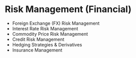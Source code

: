 # Risk Management (Financial)

- Foreign Exchange (FX) Risk Management
- Interest Rate Risk Management
- Commodity Price Risk Management
- Credit Risk Management
- Hedging Strategies & Derivatives
- Insurance Management